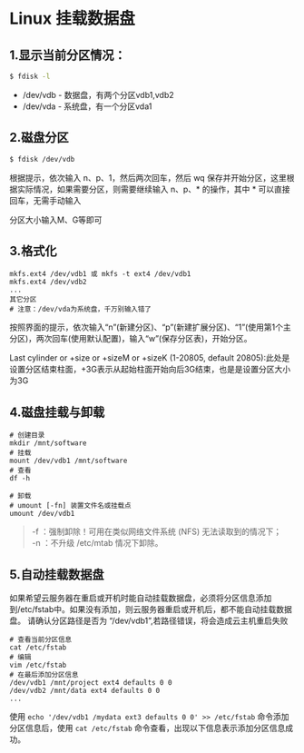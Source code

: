 # Linux 挂载数据盘

## 1.显示当前分区情况：

```sh
$ fdisk -l
```
- /dev/vdb - 数据盘，有两个分区vdb1,vdb2
- /dev/vda - 系统盘，有一个分区vda1


## 2.磁盘分区

```sh
$ fdisk /dev/vdb
```
根据提示，依次输入 n、p、1，然后两次回车，然后 wq 保存并开始分区，这里根据实际情况，如果需要分区，则需要继续输入 n、p、* 的操作，其中 * 可以直接回车，无需手动输入

分区大小输入M、G等即可

## 3.格式化
```
mkfs.ext4 /dev/vdb1 或 mkfs -t ext4 /dev/vdb1
mkfs.ext4 /dev/vdb2
...
其它分区
# 注意：/dev/vda为系统盘，千万别输入错了
```
按照界面的提示，依次输入“n”(新建分区)、“p”(新建扩展分区)、“1”(使用第1个主分区)，两次回车(使用默认配置)，输入“w”(保存分区表)，开始分区。

Last cylinder or +size or +sizeM or +sizeK (1-20805, default 20805):此处是设置分区结束柱面，+3G表示从起始柱面开始向后3G结束，也是是设置分区大小为3G

## 4.磁盘挂载与卸载

```
# 创建目录
mkdir /mnt/software
# 挂载
mount /dev/vdb1 /mnt/software
# 查看
df -h

# 卸载 
# umount [-fn] 装置文件名或挂载点
umount /dev/vdb1
```

> -f ：强制卸除！可用在类似网络文件系统 (NFS) 无法读取到的情况下；  
> -n ：不升级 /etc/mtab 情况下卸除。


## 5.自动挂载数据盘

如果希望云服务器在重启或开机时能自动挂载数据盘，必须将分区信息添加到/etc/fstab中。如果没有添加，则云服务器重启或开机后，都不能自动挂载数据盘。
请确认分区路径是否为 “/dev/vdb1”,若路径错误，将会造成云主机重启失败

```
# 查看当前分区信息
cat /etc/fstab
# 编辑
vim /etc/fstab
# 在最后添加分区信息
/dev/vdb1 /mnt/project ext4 defaults 0 0
/dev/vdb2 /mnt/data ext4 defaults 0 0
...
```

使用 `echo '/dev/vdb1 /mydata ext3 defaults 0 0' >> /etc/fstab` 命令添加分区信息后，使用 `cat /etc/fstab` 命令查看，出现以下信息表示添加分区信息成功。